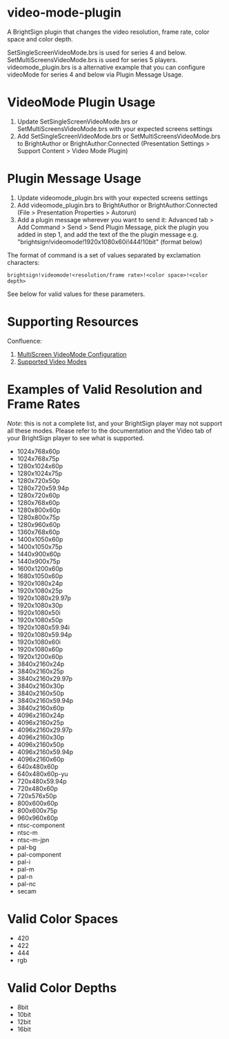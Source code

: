 video-mode-plugin
=================

A BrightSign plugin that changes the video resolution, frame rate, color space and color depth.

SetSingleScreenVideoMode.brs is used for series 4 and below.
SetMultiScreensVideoMode.brs is used for series 5 players.
videomode_plugin.brs is a alternative example that you can configure videoMode for series 4 and below via Plugin Message Usage. 

# VideoMode Plugin Usage

1. Update SetSingleScreenVideoMode.brs or SetMultiScreensVideoMode.brs with your expected screens settings
2. Add SetSingleScreenVideoMode.brs or SetMultiScreensVideoMode.brs to BrightAuthor or BrightAuthor:Connected (Presentation Settings > Support Content > Video Mode Plugin)

# Plugin Message Usage

1. Update videomode_plugin.brs with your expected screens settings
2. Add videomode_plugin.brs to BrightAuthor or BrightAuthor:Connected (File > Presentation Properties > Autorun)
3. Add a plugin message wherever you want to send it: Advanced tab > Add Command > Send > Send Plugin Message, pick the plugin you added in step 1, and add the text of the the plugin message e.g. "brightsign!videomode!1920x1080x60i!444!10bit" (format below)

The format of command is a set of values separated by exclamation characters:

    brightsign!videomode!<resolution/frame rate>!<color space>!<color depth>

See below for valid values for these parameters.

# Supporting Resources
Confluence: 
1. [MultiScreen VideoMode Configuration](https://brightsign.atlassian.net/wiki/spaces/DOC/pages/1208025142/VideoMode+Multiscreen+Configuration)
2. [Supported Video Modes](https://brightsign.atlassian.net/wiki/spaces/DOC/pages/370676833/Supported+Video+Modes)

# Examples of Valid Resolution and Frame Rates

*Note*: this is not a complete list, and your BrightSign player may not support all these modes. Please refer to the documentation and the Video tab of your BrightSign player to see what is supported.

- 1024x768x60p
- 1024x768x75p
- 1280x1024x60p
- 1280x1024x75p
- 1280x720x50p
- 1280x720x59.94p
- 1280x720x60p
- 1280x768x60p
- 1280x800x60p
- 1280x800x75p
- 1280x960x60p
- 1360x768x60p
- 1400x1050x60p
- 1400x1050x75p
- 1440x900x60p
- 1440x900x75p
- 1600x1200x60p
- 1680x1050x60p
- 1920x1080x24p
- 1920x1080x25p
- 1920x1080x29.97p
- 1920x1080x30p
- 1920x1080x50i
- 1920x1080x50p
- 1920x1080x59.94i
- 1920x1080x59.94p
- 1920x1080x60i
- 1920x1080x60p
- 1920x1200x60p
- 3840x2160x24p
- 3840x2160x25p
- 3840x2160x29.97p
- 3840x2160x30p
- 3840x2160x50p
- 3840x2160x59.94p
- 3840x2160x60p
- 4096x2160x24p
- 4096x2160x25p
- 4096x2160x29.97p
- 4096x2160x30p
- 4096x2160x50p
- 4096x2160x59.94p
- 4096x2160x60p
- 640x480x60p
- 640x480x60p-yu
- 720x480x59.94p
- 720x480x60p
- 720x576x50p
- 800x600x60p
- 800x600x75p
- 960x960x60p
- ntsc-component
- ntsc-m
- ntsc-m-jpn
- pal-bg
- pal-component
- pal-i
- pal-m
- pal-n
- pal-nc
- secam
 
# Valid Color Spaces

- 420
- 422
- 444
- rgb

# Valid Color Depths

- 8bit
- 10bit
- 12bit
- 16bit


